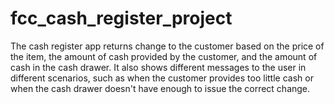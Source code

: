 # fcc_cash_register_project
The cash register app returns change to the customer based on the price of the item, the amount of cash provided by the customer, and the amount of cash in the cash drawer. It also shows
different messages to the user in different scenarios, such as when the customer provides too little cash or when the cash drawer doesn't have enough to issue the correct change.
